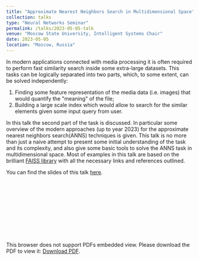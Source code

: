 ```yaml
---
title: "Approximate Nearest Neighbors Search in Multidimensional Space"
collection: talks
type: "Neural Networks Seminar"
permalink: /talks/2023-05-05-talk
venue: "Moscow State University, Intelligent Systems Chair"
date: 2023-05-05
location: "Moscow, Russia"
---
```


In modern applications connected with media processing it is often required to perform fast similarity search inside some extra-large datasets. This tasks can be logically separated into two parts, which, to some extent, can be solved independently:
1. Finding some feature representation of the media data (i.e. images) that would quantify the "meaning" of the file;
1. Building a large scale index which would allow to search for the similar elements given some input query from user.

In this talk the second part of the task is discussed. In particular some overview of the modern approaches (up to year 2023) for the approximate nearest neighbors search(ANNS) techniques is given. This talk is no more than just a naive attempt to present some initial understanding of the task and its complexity, and also give some basic tools to solve the ANNS task in multidimensional space. Most of examples in this talk are based on the brilliant [FAISS library](https://github.com/facebookresearch/faiss) with all the necessary links and references outlined.

You can find the slides of this talk [here](https://ronzhin-dmitry.github.io/files/approx_search_in_multidim_space.pdf).

<object data="https://ronzhin-dmitry.github.io/files/approx_search_in_multidim_space.pdf" type="application/pdf" width="700px" height="700px">
    <embed src="https://ronzhin-dmitry.github.io/files/approx_search_in_multidim_space.pdf">
        <p>This browser does not support PDFs embedded view. Please download the PDF to view it: <a href="https://ronzhin-dmitry.github.io/files/approx_search_in_multidim_space.pdf">Download PDF</a>.</p>
    </embed>
</object>